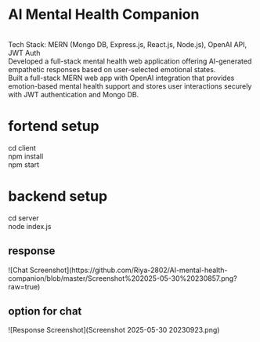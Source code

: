 <h1>AI Mental Health Companion</h1>
</br> Tech Stack: MERN (Mongo DB, Express.js, React.js, Node.js), OpenAI API, JWT Auth
</br>Developed a full-stack mental health web application offering AI-generated empathetic responses based on user-selected emotional states.
</br> Built a full-stack MERN web app with OpenAI integration that provides emotion-based mental health support and stores user interactions securely with JWT authentication and Mongo DB.
<body>
<h1> fortend setup </h1>
  cd client</br>
  npm install
</br> npm start
<h1>backend setup </h1>
  cd server
</br>node index.js
</body>
<h2>response</h2>
![Chat Screenshot](https://github.com/Riya-2802/AI-mental-health-companion/blob/master/Screenshot%202025-05-30%20230857.png?raw=true)
<h2>option for chat</h2>
![Response Screenshot](Screenshot 2025-05-30 20230923.png)
